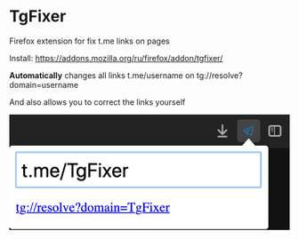 # TgFixer
Firefox extension for fix t.me links on pages

Install: https://addons.mozilla.org/ru/firefox/addon/tgfixer/

**Automatically** changes all links t.me/username on tg://resolve?domain=username


And also allows you to correct the links yourself

<img src="/example.png"/>


